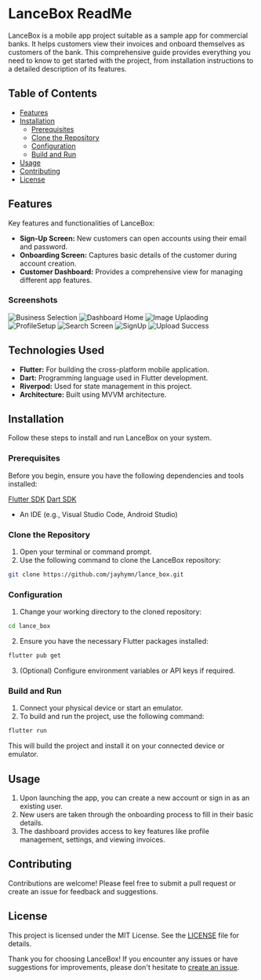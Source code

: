 # LanceBox ReadMe

LanceBox is a mobile app project suitable as a sample app for commercial banks. It helps customers view their invoices and onboard themselves as customers of the bank. This comprehensive guide provides everything you need to know to get started with the project, from installation instructions to a detailed description of its features.

## Table of Contents

- [Features](#features)
- [Installation](#installation)
   - [Prerequisites](#prerequisites)
   - [Clone the Repository](#clone-the-repository)
   - [Configuration](#configuration)
   - [Build and Run](#build-and-run)
- [Usage](#usage)
- [Contributing](#contributing)
- [License](#license)

## Features

Key features and functionalities of LanceBox:

- **Sign-Up Screen:** New customers can open accounts using their email and password.
- **Onboarding Screen:** Captures basic details of the customer during account creation.
- **Customer Dashboard:** Provides a comprehensive view for managing different app features.

### Screenshots
![Business Selection](screenshots/BusinessSelection.png)
![Dashboard Home](screenshots/DashboardHome.png)
![Image Uplaoding](screenshots/ImageUploading.png)
![ProfileSetup](screenshots/ProfileSetup.png)
![Search Screen](screenshots/SearchScreen.png)
![SignUp](screenshots/Signup.png)
![Upload Success](screenshots/UploadSuccess.png)



## Technologies Used

- **Flutter:** For building the cross-platform mobile application.
- **Dart:** Programming language used in Flutter development.
- **Riverpod:** Used for state management in this project.
- **Architecture:** Built using MVVM architecture.

## Installation

Follow these steps to install and run LanceBox on your system.

### Prerequisites

Before you begin, ensure you have the following dependencies and tools installed:

<a href="https://docs.flutter.dev/get-started/install" target="_blank">Flutter SDK</a>
<a href="https://dart.dev/get-dart" target="_blank">Dart SDK</a>

- An IDE (e.g., Visual Studio Code, Android Studio)

### Clone the Repository

1. Open your terminal or command prompt.
2. Use the following command to clone the LanceBox repository:

```bash
git clone https://github.com/jayhymn/lance_box.git
```

### Configuration

1. Change your working directory to the cloned repository:

```bash
cd lance_box
```

2. Ensure you have the necessary Flutter packages installed:

```bash
flutter pub get
```

3. (Optional) Configure environment variables or API keys if required.

### Build and Run

1. Connect your physical device or start an emulator.
2. To build and run the project, use the following command:

```bash
flutter run
```

This will build the project and install it on your connected device or emulator.

## Usage

1. Upon launching the app, you can create a new account or sign in as an existing user.
2. New users are taken through the onboarding process to fill in their basic details.
3. The dashboard provides access to key features like profile management, settings, and viewing invoices.

## Contributing

Contributions are welcome! Please feel free to submit a pull request or create an issue for feedback and suggestions.

## License

This project is licensed under the MIT License. See the [LICENSE](https://github.com/jayhymn/lance_box/blob/main/LICENSE) file for details.

Thank you for choosing LanceBox! If you encounter any issues or have suggestions for improvements, please don't hesitate to [create an issue](https://github.com/jayhymn/lance_box/issues).

